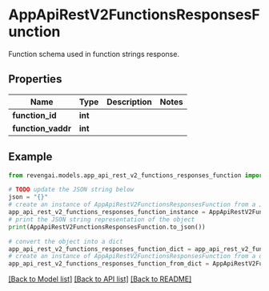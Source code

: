 # AppApiRestV2FunctionsResponsesFunction

Function schema used in function strings response.

## Properties

Name | Type | Description | Notes
------------ | ------------- | ------------- | -------------
**function_id** | **int** |  | 
**function_vaddr** | **int** |  | 

## Example

```python
from revengai.models.app_api_rest_v2_functions_responses_function import AppApiRestV2FunctionsResponsesFunction

# TODO update the JSON string below
json = "{}"
# create an instance of AppApiRestV2FunctionsResponsesFunction from a JSON string
app_api_rest_v2_functions_responses_function_instance = AppApiRestV2FunctionsResponsesFunction.from_json(json)
# print the JSON string representation of the object
print(AppApiRestV2FunctionsResponsesFunction.to_json())

# convert the object into a dict
app_api_rest_v2_functions_responses_function_dict = app_api_rest_v2_functions_responses_function_instance.to_dict()
# create an instance of AppApiRestV2FunctionsResponsesFunction from a dict
app_api_rest_v2_functions_responses_function_from_dict = AppApiRestV2FunctionsResponsesFunction.from_dict(app_api_rest_v2_functions_responses_function_dict)
```
[[Back to Model list]](../README.md#documentation-for-models) [[Back to API list]](../README.md#documentation-for-api-endpoints) [[Back to README]](../README.md)


